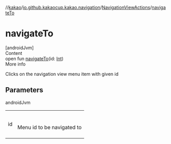 //[kakao](../../../index.md)/[io.github.kakaocup.kakao.navigation](../index.md)/[NavigationViewActions](index.md)/[navigateTo](navigate-to.md)



# navigateTo  
[androidJvm]  
Content  
open fun [navigateTo](navigate-to.md)(id: [Int](https://kotlinlang.org/api/latest/jvm/stdlib/kotlin/-int/index.html))  
More info  


Clicks on the navigation view menu item with given id



## Parameters  
  
androidJvm  
  
| | |
|---|---|
| <a name="io.github.kakaocup.kakao.navigation/NavigationViewActions/navigateTo/#kotlin.Int/PointingToDeclaration/"></a>id| <a name="io.github.kakaocup.kakao.navigation/NavigationViewActions/navigateTo/#kotlin.Int/PointingToDeclaration/"></a><br><br>Menu id to be navigated to<br><br>|
  
  



